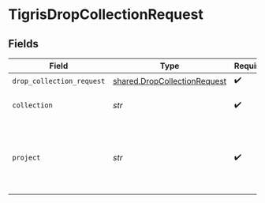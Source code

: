 # TigrisDropCollectionRequest


## Fields

| Field                                                                        | Type                                                                         | Required                                                                     | Description                                                                  |
| ---------------------------------------------------------------------------- | ---------------------------------------------------------------------------- | ---------------------------------------------------------------------------- | ---------------------------------------------------------------------------- |
| `drop_collection_request`                                                    | [shared.DropCollectionRequest](../../models/shared/dropcollectionrequest.md) | :heavy_check_mark:                                                           | N/A                                                                          |
| `collection`                                                                 | *str*                                                                        | :heavy_check_mark:                                                           | Collection name to delete.                                                   |
| `project`                                                                    | *str*                                                                        | :heavy_check_mark:                                                           | Project name whose db is under target to delete collection.                  |